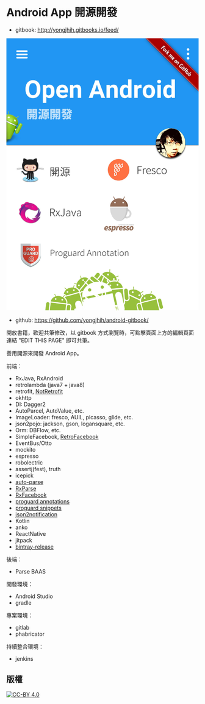 # Android App 開源開發

* gitbook: http://yongjhih.gitbooks.io/feed/

[![](cover.jpg)](http://yongjhih.gitbooks.io/feed/)

<!--
<img src="cover.jpg" style="border: 1px solid black !important" />

<img src="cover.jpg" border="1" />
-->

* github: https://github.com/yongjhih/android-gitbook/

開放書籍，歡迎共筆修改，以 gitbook 方式瀏覽時，可點擊頁面上方的編輯頁面連結 "EDIT THIS PAGE" 即可共筆。

善用開源來開發 Android App。

前端：

* RxJava, RxAndroid
* retrolambda (java7 + java8)
* retrofit, [NotRetrofit](https://github.com/yongjhih/NotRetrofit)
* okhttp
* DI: Dagger2
* AutoParcel, AutoValue, etc.
* ImageLoader: fresco, AUIL, picasso, glide, etc.
* json2pojo: jackson, gson, logansquare, etc.
* Orm: DBFlow, etc.
* SimpleFacebook, [RetroFacebook](https://github.com/yongjhih/RetroFacebook)
* EventBus/Otto
* mockito
* espresso
* robolectric
* assertj(fest), truth
* icepick
* [auto-parse](https://github.com/yongjhih/auto-parse)
* [RxParse](https://github.com/yongjhih/RxParse)
* [RxFacebook](https://github.com/yongjhih/RxFacebook)
* [proguard annotations](https://github.com/yongjhih/proguard-annotations)
* [proguard snippets](https://github.com/yongjhih/proguard-snippets)
* [json2notification](https://github.com/8tory/json2notification)
* Kotlin
* anko
* ReactNative
* jitpack
* [bintray-release](https://github.com/novoda/bintray-release)

後端：

* Parse BAAS
 
開發環境：

* Android Studio
* gradle

專案環境：

* gitlab
* phabricator

持續整合環境：

* jenkins

## 版權

[![CC-BY 4.0](http://creativecommons.tw/sites/creativecommons.tw/files/cc-by.png)](https://creativecommons.org/licenses/by/4.0/legalcode.txt)
